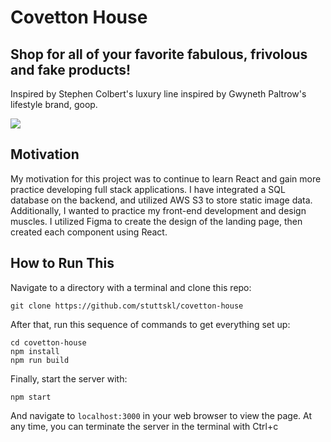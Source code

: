 # Covetton House

## Shop for all of your favorite fabulous, frivolous and fake products!

Inspired by Stephen Colbert's luxury line inspired by Gwyneth Paltrow's lifestyle brand, goop.

![](covetton-house.gif)

## Motivation
My motivation for this project was to continue to learn React and gain more practice developing full stack applications. I have integrated a SQL database on the backend, and utilized AWS S3 to store static image data. Additionally, I wanted to practice my front-end development and design muscles. I utilized Figma to create the design of the landing page, then created each component using React.

## How to Run This
Navigate to a directory with a terminal and clone this repo:
```
git clone https://github.com/stuttskl/covetton-house
```

After that, run this sequence of commands to get everything set up:
```
cd covetton-house
npm install
npm run build
```

Finally, start the server with:
```
npm start
```
And navigate to `localhost:3000` in your web browser to view the page.
At any time, you can terminate the server in the terminal with Ctrl+c
